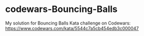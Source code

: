 # codewars-Bouncing-Balls
My solution for Bouncing Balls Kata challenge on Codewars: https://www.codewars.com/kata/5544c7a5cb454edb3c000047
